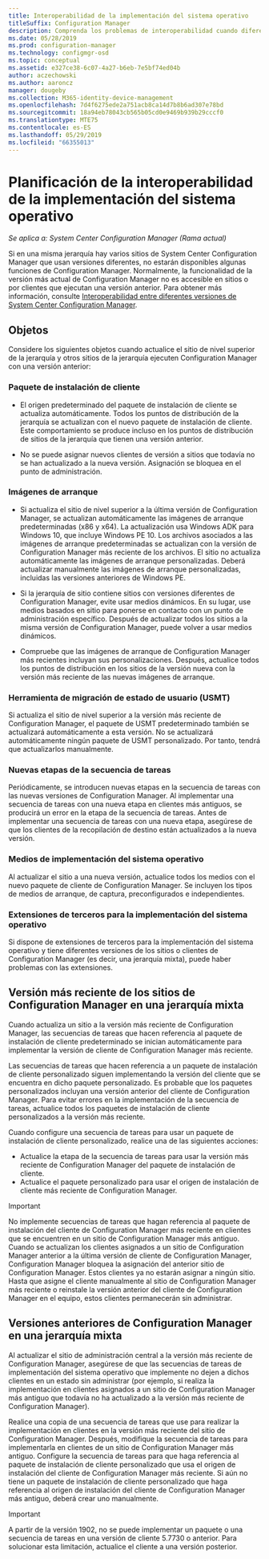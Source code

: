 ```yaml
---
title: Interoperabilidad de la implementación del sistema operativo
titleSuffix: Configuration Manager
description: Comprenda los problemas de interoperabilidad cuando diferentes sitios de System Center Configuration Manager en una sola jerarquía usan versiones diferentes.
ms.date: 05/28/2019
ms.prod: configuration-manager
ms.technology: configmgr-osd
ms.topic: conceptual
ms.assetid: e327ce38-6c07-4a27-b6eb-7e5bf74ed04b
author: aczechowski
ms.author: aaroncz
manager: dougeby
ms.collection: M365-identity-device-management
ms.openlocfilehash: 7d4f6275ede2a751acb8ca14d7b8b6ad307e78bd
ms.sourcegitcommit: 18a94eb78043cb565b05cd0e9469b939b29cccf0
ms.translationtype: MTE75
ms.contentlocale: es-ES
ms.lasthandoff: 05/29/2019
ms.locfileid: "66355013"
---
```

# <a name="plan-for-os-deployment-interoperability"></a>Planificación de la interoperabilidad de la implementación del sistema operativo

*Se aplica a: System Center Configuration Manager (Rama actual)*

Si en una misma jerarquía hay varios sitios de System Center Configuration Manager que usan versiones diferentes, no estarán disponibles algunas funciones de Configuration Manager. Normalmente, la funcionalidad de la versión más actual de Configuration Manager no es accesible en sitios o por clientes que ejecutan una versión anterior. Para obtener más información, consulte [Interoperabilidad entre diferentes versiones de System Center Configuration Manager](/sccm/core/plan-design/hierarchy/interoperability-between-different-versions).  


## <a name="objects"></a>Objetos

Considere los siguientes objetos cuando actualice el sitio de nivel superior de la jerarquía y otros sitios de la jerarquía ejecuten Configuration Manager con una versión anterior:  

### <a name="client-installation-package"></a>Paquete de instalación de cliente  

- El origen predeterminado del paquete de instalación de cliente se actualiza automáticamente. Todos los puntos de distribución de la jerarquía se actualizan con el nuevo paquete de instalación de cliente. Este comportamiento se produce incluso en los puntos de distribución de sitios de la jerarquía que tienen una versión anterior.  

- No se puede asignar nuevos clientes de versión a sitios que todavía no se han actualizado a la nueva versión. Asignación se bloquea en el punto de administración.  

### <a name="boot-images"></a>Imágenes de arranque  

- Si actualiza el sitio de nivel superior a la última versión de Configuration Manager, se actualizan automáticamente las imágenes de arranque predeterminadas (x86 y x64). La actualización usa Windows ADK para Windows 10, que incluye Windows PE 10. Los archivos asociados a las imágenes de arranque predeterminadas se actualizan con la versión de Configuration Manager más reciente de los archivos. El sitio no actualiza automáticamente las imágenes de arranque personalizadas. Deberá actualizar manualmente las imágenes de arranque personalizadas, incluidas las versiones anteriores de Windows PE.  

- Si la jerarquía de sitio contiene sitios con versiones diferentes de Configuration Manager, evite usar medios dinámicos. En su lugar, use medios basados en sitio para ponerse en contacto con un punto de administración específico. Después de actualizar todos los sitios a la misma versión de Configuration Manager, puede volver a usar medios dinámicos.

- Compruebe que las imágenes de arranque de Configuration Manager más recientes incluyan sus personalizaciones. Después, actualice todos los puntos de distribución en los sitios de la versión nueva con la versión más reciente de las nuevas imágenes de arranque.  

### <a name="user-state-migration-tool-usmt"></a>Herramienta de migración de estado de usuario (USMT)  

Si actualiza el sitio de nivel superior a la versión más reciente de Configuration Manager, el paquete de USMT predeterminado también se actualizará automáticamente a esta versión. No se actualizará automáticamente ningún paquete de USMT personalizado. Por tanto, tendrá que actualizarlos manualmente.  

### <a name="new-task-sequence-steps"></a>Nuevas etapas de la secuencia de tareas  

Periódicamente, se introducen nuevas etapas en la secuencia de tareas con las nuevas versiones de Configuration Manager. Al implementar una secuencia de tareas con una nueva etapa en clientes más antiguos, se producirá un error en la etapa de la secuencia de tareas. Antes de implementar una secuencia de tareas con una nueva etapa, asegúrese de que los clientes de la recopilación de destino están actualizados a la nueva versión.  

### <a name="os-deployment-media"></a>Medios de implementación del sistema operativo  

Al actualizar el sitio a una nueva versión, actualice todos los medios con el nuevo paquete de cliente de Configuration Manager. Se incluyen los tipos de medios de arranque, de captura, preconfigurados e independientes.

### <a name="third-party-extensions-to-os-deployment"></a>Extensiones de terceros para la implementación del sistema operativo  

Si dispone de extensiones de terceros para la implementación del sistema operativo y tiene diferentes versiones de los sitios o clientes de Configuration Manager (es decir, una jerarquía mixta), puede haber problemas con las extensiones.  


## <a name="latest-version-of-configuration-manager-sites-in-a-mixed-hierarchy"></a>Versión más reciente de los sitios de Configuration Manager en una jerarquía mixta  

Cuando actualiza un sitio a la versión más reciente de Configuration Manager, las secuencias de tareas que hacen referencia al paquete de instalación de cliente predeterminado se inician automáticamente para implementar la versión de cliente de Configuration Manager más reciente.

Las secuencias de tareas que hacen referencia a un paquete de instalación de cliente personalizado siguen implementando la versión del cliente que se encuentra en dicho paquete personalizado. Es probable que los paquetes personalizados incluyan una versión anterior del cliente de Configuration Manager. Para evitar errores en la implementación de la secuencia de tareas, actualice todos los paquetes de instalación de cliente personalizados a la versión más reciente.

Cuando configure una secuencia de tareas para usar un paquete de instalación de cliente personalizado, realice una de las siguientes acciones:

- Actualice la etapa de la secuencia de tareas para usar la versión más reciente de Configuration Manager del paquete de instalación de cliente.
- Actualice el paquete personalizado para usar el origen de instalación de cliente más reciente de Configuration Manager.

> [!IMPORTANT]  
> No implemente secuencias de tareas que hagan referencia al paquete de instalación del cliente de Configuration Manager más reciente en clientes que se encuentren en un sitio de Configuration Manager más antiguo. Cuando se actualizan los clientes asignados a un sitio de Configuration Manager anterior a la última versión de cliente de Configuration Manager, Configuration Manager bloquea la asignación del anterior sitio de Configuration Manager. Estos clientes ya no estarán asignar a ningún sitio. Hasta que asigne el cliente manualmente al sitio de Configuration Manager más reciente o reinstale la versión anterior del cliente de Configuration Manager en el equipo, estos clientes permanecerán sin administrar.


## <a name="older-versions-of-configuration-manager-in-a-mixed-hierarchy"></a>Versiones anteriores de Configuration Manager en una jerarquía mixta  

Al actualizar el sitio de administración central a la versión más reciente de Configuration Manager, asegúrese de que las secuencias de tareas de implementación del sistema operativo que implemente no dejen a dichos clientes en un estado sin administrar (por ejemplo, si realiza la implementación en clientes asignados a un sitio de Configuration Manager más antiguo que todavía no ha actualizado a la versión más reciente de Configuration Manager).

Realice una copia de una secuencia de tareas que use para realizar la implementación en clientes en la versión más reciente del sitio de Configuration Manager. Después, modifique la secuencia de tareas para implementarla en clientes de un sitio de Configuration Manager más antiguo. Configure la secuencia de tareas para que haga referencia al paquete de instalación de cliente personalizado que usa el origen de instalación del cliente de Configuration Manager más reciente. Si aún no tiene un paquete de instalación de cliente personalizado que haga referencia al origen de instalación del cliente de Configuration Manager más antiguo, deberá crear uno manualmente.  

> [!Important]  
> A partir de la versión 1902, no se puede implementar un paquete o una secuencia de tareas en una versión de cliente 5.7730 o anterior. Para solucionar esta limitación, actualice el cliente a una versión posterior.<!-- SCCMDocs-pr issue #3493 -->
